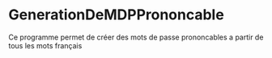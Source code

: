 # GenerationDeMDPPrononcable
Ce programme permet de créer des mots de passe prononcables a partir de tous les mots français 
